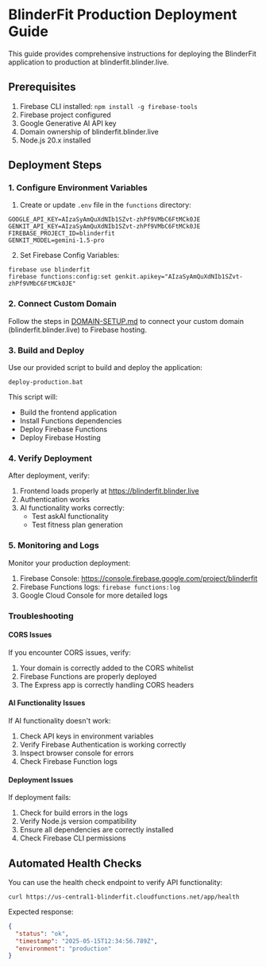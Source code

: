 # BlinderFit Production Deployment Guide

This guide provides comprehensive instructions for deploying the BlinderFit application to production at blinderfit.blinder.live.

## Prerequisites

1. Firebase CLI installed: `npm install -g firebase-tools`
2. Firebase project configured
3. Google Generative AI API key
4. Domain ownership of blinderfit.blinder.live
5. Node.js 20.x installed

## Deployment Steps

### 1. Configure Environment Variables

1. Create or update `.env` file in the `functions` directory:

```
GOOGLE_API_KEY=AIzaSyAmQuXdNIb1SZvt-zhPf9VMbC6FtMCk0JE
GENKIT_API_KEY=AIzaSyAmQuXdNIb1SZvt-zhPf9VMbC6FtMCk0JE
FIREBASE_PROJECT_ID=blinderfit
GENKIT_MODEL=gemini-1.5-pro
```

2. Set Firebase Config Variables:

```
firebase use blinderfit
firebase functions:config:set genkit.apikey="AIzaSyAmQuXdNIb1SZvt-zhPf9VMbC6FtMCk0JE"
```

### 2. Connect Custom Domain

Follow the steps in [DOMAIN-SETUP.md](./DOMAIN-SETUP.md) to connect your custom domain (blinderfit.blinder.live) to Firebase hosting.

### 3. Build and Deploy

Use our provided script to build and deploy the application:

```
deploy-production.bat
```

This script will:
- Build the frontend application
- Install Functions dependencies
- Deploy Firebase Functions
- Deploy Firebase Hosting

### 4. Verify Deployment

After deployment, verify:

1. Frontend loads properly at https://blinderfit.blinder.live
2. Authentication works
3. AI functionality works correctly:
   - Test askAI functionality
   - Test fitness plan generation

### 5. Monitoring and Logs

Monitor your production deployment:

1. Firebase Console: https://console.firebase.google.com/project/blinderfit
2. Firebase Functions logs: `firebase functions:log`
3. Google Cloud Console for more detailed logs

### Troubleshooting

#### CORS Issues

If you encounter CORS issues, verify:
1. Your domain is correctly added to the CORS whitelist
2. Firebase Functions are properly deployed
3. The Express app is correctly handling CORS headers

#### AI Functionality Issues

If AI functionality doesn't work:
1. Check API keys in environment variables
2. Verify Firebase Authentication is working correctly
3. Inspect browser console for errors
4. Check Firebase Function logs

#### Deployment Issues

If deployment fails:
1. Check for build errors in the logs
2. Verify Node.js version compatibility
3. Ensure all dependencies are correctly installed
4. Check Firebase CLI permissions

## Automated Health Checks

You can use the health check endpoint to verify API functionality:

```
curl https://us-central1-blinderfit.cloudfunctions.net/app/health
```

Expected response:
```json
{
  "status": "ok",
  "timestamp": "2025-05-15T12:34:56.789Z",
  "environment": "production"
}
```
